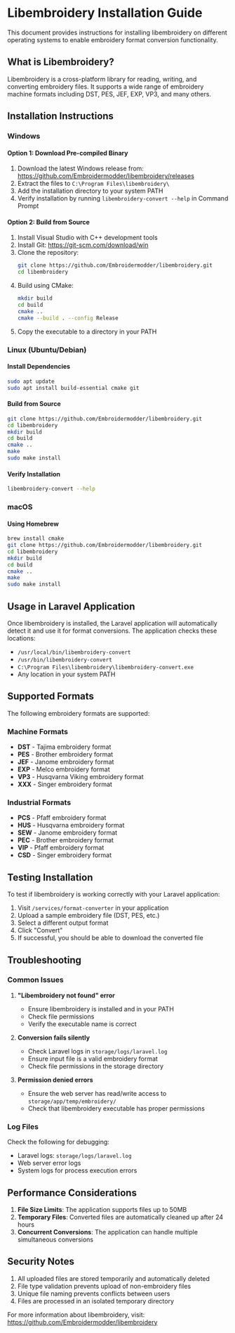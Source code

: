 # Libembroidery Installation Guide

This document provides instructions for installing libembroidery on different operating systems to enable embroidery format conversion functionality.

## What is Libembroidery?

Libembroidery is a cross-platform library for reading, writing, and converting embroidery files. It supports a wide range of embroidery machine formats including DST, PES, JEF, EXP, VP3, and many others.

## Installation Instructions

### Windows

#### Option 1: Download Pre-compiled Binary
1. Download the latest Windows release from: https://github.com/Embroidermodder/libembroidery/releases
2. Extract the files to `C:\Program Files\libembroidery\`
3. Add the installation directory to your system PATH
4. Verify installation by running `libembroidery-convert --help` in Command Prompt

#### Option 2: Build from Source
1. Install Visual Studio with C++ development tools
2. Install Git: https://git-scm.com/download/win
3. Clone the repository:
   ```bash
   git clone https://github.com/Embroidermodder/libembroidery.git
   cd libembroidery
   ```
4. Build using CMake:
   ```bash
   mkdir build
   cd build
   cmake ..
   cmake --build . --config Release
   ```
5. Copy the executable to a directory in your PATH

### Linux (Ubuntu/Debian)

#### Install Dependencies
```bash
sudo apt update
sudo apt install build-essential cmake git
```

#### Build from Source
```bash
git clone https://github.com/Embroidermodder/libembroidery.git
cd libembroidery
mkdir build
cd build
cmake ..
make
sudo make install
```

#### Verify Installation
```bash
libembroidery-convert --help
```

### macOS

#### Using Homebrew
```bash
brew install cmake
git clone https://github.com/Embroidermodder/libembroidery.git
cd libembroidery
mkdir build
cd build
cmake ..
make
sudo make install
```

## Usage in Laravel Application

Once libembroidery is installed, the Laravel application will automatically detect it and use it for format conversions. The application checks these locations:

- `/usr/local/bin/libembroidery-convert`
- `/usr/bin/libembroidery-convert`
- `C:\Program Files\libembroidery\libembroidery-convert.exe`
- Any location in your system PATH

## Supported Formats

The following embroidery formats are supported:

### Machine Formats
- **DST** - Tajima embroidery format
- **PES** - Brother embroidery format
- **JEF** - Janome embroidery format
- **EXP** - Melco embroidery format
- **VP3** - Husqvarna Viking embroidery format
- **XXX** - Singer embroidery format

### Industrial Formats
- **PCS** - Pfaff embroidery format
- **HUS** - Husqvarna embroidery format
- **SEW** - Janome embroidery format
- **PEC** - Brother embroidery format
- **VIP** - Pfaff embroidery format
- **CSD** - Singer embroidery format

## Testing Installation

To test if libembroidery is working correctly with your Laravel application:

1. Visit `/services/format-converter` in your application
2. Upload a sample embroidery file (DST, PES, etc.)
3. Select a different output format
4. Click "Convert"
5. If successful, you should be able to download the converted file

## Troubleshooting

### Common Issues

1. **"Libembroidery not found" error**
   - Ensure libembroidery is installed and in your PATH
   - Check file permissions
   - Verify the executable name is correct

2. **Conversion fails silently**
   - Check Laravel logs in `storage/logs/laravel.log`
   - Ensure input file is a valid embroidery format
   - Check file permissions in the storage directory

3. **Permission denied errors**
   - Ensure the web server has read/write access to `storage/app/temp/embroidery/`
   - Check that libembroidery executable has proper permissions

### Log Files

Check the following for debugging:
- Laravel logs: `storage/logs/laravel.log`
- Web server error logs
- System logs for process execution errors

## Performance Considerations

1. **File Size Limits**: The application supports files up to 50MB
2. **Temporary Files**: Converted files are automatically cleaned up after 24 hours
3. **Concurrent Conversions**: The application can handle multiple simultaneous conversions

## Security Notes

1. All uploaded files are stored temporarily and automatically deleted
2. File type validation prevents upload of non-embroidery files
3. Unique file naming prevents conflicts between users
4. Files are processed in an isolated temporary directory

For more information about libembroidery, visit: https://github.com/Embroidermodder/libembroidery

